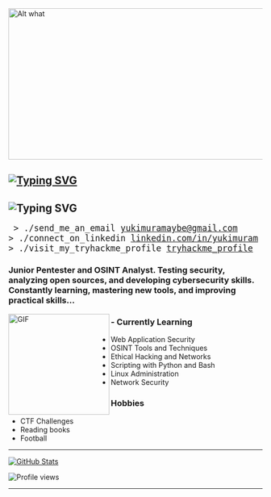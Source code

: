<img src='https://media1.tenor.com/m/2z7NVAVjM_YAAAAC/guts-berserk.gif' alt='Alt what' height='300' width='600'>

## [![Typing SVG](https://readme-typing-svg.demolab.com?font=&pause=1000&color=F7F7F7&width=435&lines=Yukimura+Maybe)](https://git.io/typing-svg)

## ![Typing SVG](https://readme-typing-svg.demolab.com?font=&pause=1000&color=F7F7F7&width=435&lines=Info+...)
<big><pre>
&#62; ./send_me_an_email
[yukimuramaybe@gmail.com](yukimuramaybe@gmail.com)
&#62; ./connect_on_linkedin
[linkedin.com/in/yukimuram](https://www.linkedin.com/in/piotr-c-5301b22b3)
&#62; ./visit_my_tryhackme_profile
[tryhackme_profile](https://tryhackme.com/p/lonelystar00)
</pre></big>

### Junior Pentester and OSINT Analyst. Testing security, analyzing open sources, and developing cybersecurity skills. Constantly learning, mastering new tools, and improving practical skills...

<img width="200" alt="GIF" align="left" src="https://i.pinimg.com/736x/13/c0/35/13c03571254d7a30b30d87baad5df05c.jpg">
  
### - Currently Learning
- Web Application Security
- OSINT Tools and Techniques
- Ethical Hacking and Networks
- Scripting with Python and Bash
- Linux Administration
- Network Security

### Hobbies

- CTF Challenges  
- Reading books  
- Football  

---



<a href="https://tryhackme.com/p/lonelystar00" target="_blank" rel="noopener noreferrer">
  <img src="https://github-readme-stats.vercel.app/api?username=whystare&show_icons=true&theme=graywhite&count_private=true&hide=stars" alt="GitHub Stats" />
</a>

<p align="left"> 
  <img src="https://komarev.com/ghpvc/?username=whystare&label=Profile%20views&color=0e75b6&style=flat" alt="Profile views" /> 
</p>

---
